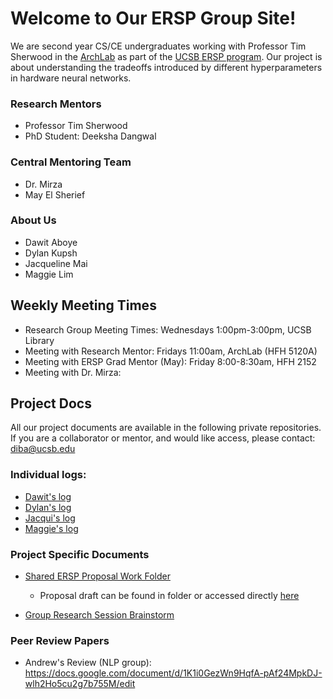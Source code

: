 # Welcome to Our ERSP Group Site!

We are second year CS/CE undergraduates working with Professor Tim Sherwood in the [ArchLab](https://www.arch.cs.ucsb.edu/prof-sherwood/) as part of the [UCSB ERSP program](https://sites.google.com/site/erspucsb/home). Our project is about understanding the tradeoffs introduced by different hyperparameters in hardware neural networks.

### Research Mentors
* Professor Tim Sherwood
* PhD Student: Deeksha Dangwal

### Central Mentoring Team
* Dr. Mirza
* May El Sherief 

### About Us
* Dawit Aboye
* Dylan Kupsh
* Jacqueline Mai
* Maggie Lim 


## Weekly Meeting Times

* Research Group Meeting Times: Wednesdays 1:00pm-3:00pm, UCSB Library
* Meeting with Research Mentor: Fridays 11:00am, ArchLab (HFH 5120A)
* Meeting with ERSP Grad Mentor (May): Friday 8:00-8:30am, HFH 2152
* Meeting with Dr. Mirza:

## Project Docs
All our project documents are available in the following private repositories. If you are a collaborator or mentor, and would like access, please contact: diba@ucsb.edu

### Individual logs: 
* [Dawit's log](https://github.com/ucsb-ersp-2018/arch-dawita-research-log)
* [Dylan's log](https://github.com/ucsb-ersp-2018/arch-dylank-research-log)
* [Jacqui's log](https://github.com/ucsb-ersp-2018/arch-jacquim-research-log)
* [Maggie's log](https://github.com/ucsb-ersp-2018/arch-maggiel-research-log)


### Project Specific Documents
* [Shared ERSP Proposal Work Folder](https://drive.google.com/drive/folders/1TNXCO44omkWR_bspbvrR-L-IRbbHNyIT?usp=sharing)
  * Proposal draft can be found in folder or accessed directly [here](https://docs.google.com/document/d/1NtnBFITa6Ke4o8RgGf8aNSrDqt5ETtvDzPOaPRf7aXg/edit?usp=sharing)

* [Group Research Session Brainstorm](https://docs.google.com/document/d/1ifnA9w79TrWeBvpCQdtK-HrUjBmW0TXQeJbdEmBC3uQ/edit?usp=sharing)


### Peer Review Papers
* Andrew's Review (NLP group): https://docs.google.com/document/d/1K1i0GezWn9HqfA-pAf24MpkDJ-wlh2Ho5cu2g7b755M/edit
